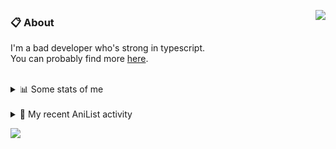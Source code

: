 <a href="https://discord.com/users/338718840873811979"><img align="right" src="https://lanyard-profile-readme.vercel.app/api/338718840873811979?bg=00000000" /></a>

### 📋 About

I'm a bad developer who's strong in typescript. \
You can probably find more [here](https://pxseu.com/about).
<!--
### 🦊Fox

![](https://pxseu.loves.moe/2ELJv3at3.gif)

### 📱 Contact

[🌐 website](https://www.pxseu.com) \
[📧 email](mailto:contact.pxseu@gmail.com)
-->

<br />

<details>
  <summary>📊 Some stats of me</summary>
  
![My github stats!](https://github-readme-stats.vercel.app/api?username=pxseu&show_icons=true&custom_title=My%20Github%20Stats:&line_height=33&include_all_commits=true&bg_color=00000000&title_color=00CCAA&text_color=dddddd&hide_border=true&hide_title=true) \
![My top langauges](https://github-readme-stats.vercel.app/api/top-langs?username=pxseu&show_icons=true&layout=compact&card_width=645&bg_color=00000000&title_color=00CCAA&text_color=dddddd&hide_border=true&hide_title=true) 
</details>

<br />

<details>
  <summary>🌸 My recent AniList activity</summary>
  
<!-- ANILIST_ACTIVITY:start -->

-   📺 Watched episode 1 of [The Great Jahy Will Not Be Defeated!](https://anilist.co/anime/132456) (08:34, 02 August 2021)
-   📺 Watched episode 17 of [Tokyo Revengers](https://anilist.co/anime/120120) (19:51, 01 August 2021)
-   📺 Watched episode 5 of [Remake Our Life!](https://anilist.co/anime/114065) (19:28, 01 August 2021)
-   📺 Watched episode 5 of [Girlfriend, Girlfriend](https://anilist.co/anime/126192) (11:00, 31 July 2021)
-   📺 Watched episode 4 of [The aquatope on white sand](https://anilist.co/anime/128545) (10:59, 31 July 2021)

<!-- ANILIST_ACTIVITY:end -->
</details>



![](https://komarev.com/ghpvc/?username=pxseu&color=ff69b4)


